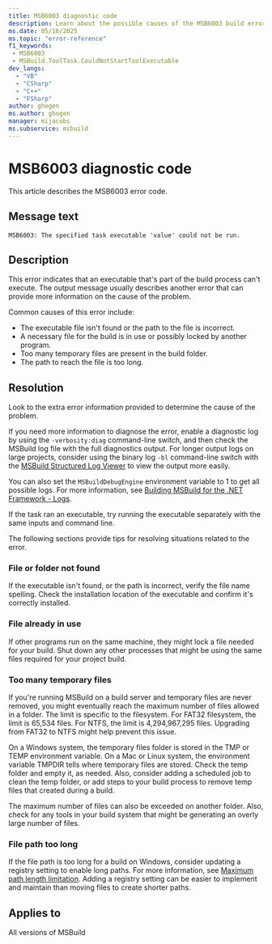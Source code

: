 ```yaml
---
title: MSB6003 diagnostic code
description: Learn about the possible causes of the MSB6003 build error and get troubleshooting tips.
ms.date: 05/16/2025
ms.topic: "error-reference"
f1_keywords:
 - MSB6003
 - MSBuild.ToolTask.CouldNotStartToolExecutable
dev_langs:
  - "VB"
  - "CSharp"
  - "C++"
  - "FSharp"
author: ghogen
ms.author: ghogen
manager: mijacobs
ms.subservice: msbuild
---
```

# MSB6003 diagnostic code

<!-- :::ErrorDefinitionDescription::: -->
<!-- :::editable-content name="introDescription"::: -->
This article describes the MSB6003 error code.
<!-- :::editable-content-end::: -->

## Message text

<!-- :::editable-content name="messageText"::: -->
`MSB6003: The specified task executable 'value' could not be run.`
<!-- :::editable-content-end::: -->
<!-- MSB6003: The specified task executable "{0}" could not be run. {1} -->

<!-- :::editable-content name="postOutputDescription"::: -->
## Description

This error indicates that an executable that's part of the build process can't execute. The output message usually describes another error that can provide more information on the cause of the problem.

Common causes of this error include:

- The executable file isn't found or the path to the file is incorrect.
- A necessary file for the build is in use or possibly locked by another program.
- Too many temporary files are present in the build folder.
- The path to reach the file is too long.

## Resolution

Look to the extra error information provided to determine the cause of the problem.

If you need more information to diagnose the error, enable a diagnostic log by using the `-verbosity:diag` command-line switch, and then check the MSBuild log file with the full diagnostics output. For longer output logs on large projects, consider using the binary log `-bl` command-line switch with the [MSBuild Structured Log Viewer](https://msbuildlog.com/) to view the output more easily. 

You can also set the `MSBuildDebugEngine` environment variable to 1 to get all possible logs. For more information, see [Building MSBuild for the .NET Framework - Logs](https://github.com/dotnet/msbuild/blob/main/documentation/wiki/Building-Testing-and-Debugging-on-Full-Framework-MSBuild.md#logs).

If the task ran an executable, try running the executable separately with the same inputs and command line.

The following sections provide tips for resolving situations related to the error.

### File or folder not found

If the executable isn't found, or the path is incorrect, verify the file name spelling. Check the installation location of the executable and confirm it's correctly installed.

### File already in use

If other programs run on the same machine, they might lock a file needed for your build. Shut down any other processes that might be using the same files required for your project build.

### Too many temporary files

If you're running MSBuild on a build server and temporary files are never removed, you might eventually reach the maximum number of files allowed in a folder. The limit is specific to the filesystem. For FAT32 filesystem, the limit is 65,534 files. For NTFS, the limit is 4,294,967,295 files. Upgrading from FAT32 to NTFS might help prevent this issue.

On a Windows system, the temporary files folder is stored in the TMP or TEMP environment variable. On a Mac or Linux system, the environment variable TMPDIR tells where temporary files are stored. Check the temp folder and empty it, as needed. Also, consider adding a scheduled job to clean the temp folder, or add steps to your build process to remove temp files that created during a build.

The maximum number of files can also be exceeded on another folder. Also, check for any tools in your build system that might be generating an overly large number of files.

### File path too long

If the file path is too long for a build on Windows, consider updating a registry setting to enable long paths. For more information, see [Maximum path length limitation](/windows/win32/fileio/maximum-file-path-limitation?tabs=cmd). Adding a registry setting can be easier to implement and maintain than moving files to create shorter paths.
<!-- :::editable-content-end::: -->
<!-- :::ErrorDefinitionDescription-end::: -->

## Applies to

All versions of MSBuild
